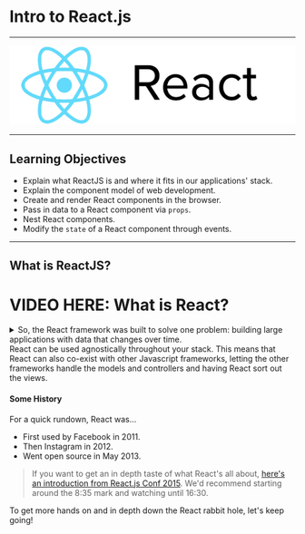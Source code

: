 # Intro to React.js

---

![react-logo](./images/react-white-logo.png)

---

## Learning Objectives

* Explain what ReactJS is and where it fits in our applications' stack.
* Explain the component model of web development.
* Create and render React components in the browser.
* Pass in data to a React component via `props`.
* Nest React components.
* Modify the `state` of a React component through events.

---

## What is ReactJS?

# VIDEO HERE: What is React?

<details>
  <summary>So, the React framework was built to solve one problem: building large applications with data that changes over time.</summary>

  > Without React, re-rendering something meant re-rendering everything.
  This had negative implications on processing power and ultimately user experience, which at times became glitchy and laggy.

</details>
React can be used agnostically throughout your stack. This means that React can also co-exist with other Javascript frameworks, letting the other frameworks handle the models and controllers and having React sort out the views.

#### Some History

For a quick rundown, React was...
* First used by Facebook in 2011.
* Then Instagram in 2012.
* Went open source in May 2013.


> If you want to get an in depth taste of what React's all about, [here's an introduction from React.js Conf 2015](https://www.youtube.com/watch?v=KVZ-P-ZI6W4&feature=youtu.be&t=510). We'd recommend starting around the 8:35 mark and watching until 16:30.

To get more hands on and in depth down the React rabbit hole, let's keep going!
